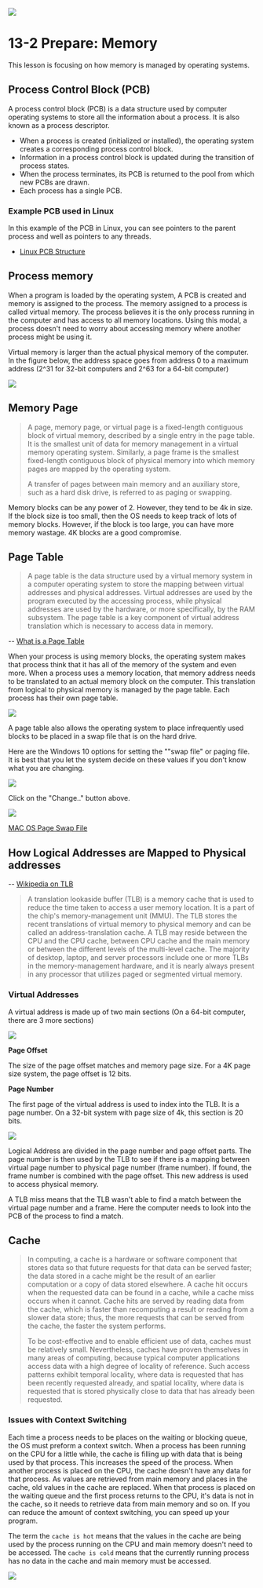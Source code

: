 ![](../../banner.png)

# 13-2 Prepare: Memory

This lesson is focusing on how memory is managed by operating systems.

## Process Control Block (PCB)

A process control block (PCB) is a data structure used by computer operating systems to store all the information about a process. It is also known as a process descriptor.

- When a process is created (initialized or installed), the operating system creates a corresponding process control block.
- Information in a process control block is updated during the transition of process states.
- When the process terminates, its PCB is returned to the pool from which new PCBs are drawn.
- Each process has a single PCB.

### Example PCB used in Linux

In this example of the PCB in Linux, you can see pointers to the parent process and well as pointers to any threads.

- [Linux PCB Structure](https://web.cs.wpi.edu/~claypool/courses/3013-A02/samples/linux-pcb.c)

## Process memory

When a program is loaded by the operating system, A PCB is created and memory is assigned to the process.  The memory assigned to a process is called virtual memory.  The process believes it is the only process running in the computer and has access to all memory locations.  Using this modal, a process doesn't need to worry about accessing memory where another process might be using it.  

Virtual memory is larger than the actual physical memory of the computer.  In the figure below, the address space goes from address 0 to a maximum address (2^31 for 32-bit computers and 2^63 for a 64-bit computer)

![](process_memory.jpg)

## Memory Page

> A page, memory page, or virtual page is a fixed-length contiguous block of virtual memory, described by a single entry in the page table. It is the smallest unit of data for memory management in a virtual memory operating system. Similarly, a page frame is the smallest fixed-length contiguous block of physical memory into which memory pages are mapped by the operating system.
> 
> A transfer of pages between main memory and an auxiliary store, such as a hard disk drive, is referred to as paging or swapping.

Memory blocks can be any power of 2.  However, they tend to be 4k in size.  If the block size is too small, then the OS needs to keep track of lots of memory blocks.  However, if the block is too large, you can have more memory wastage.  4K blocks are a good compromise.


## Page Table

> A page table is the data structure used by a virtual memory system in a computer operating system to store the mapping between virtual addresses and physical addresses. Virtual addresses are used by the program executed by the accessing process, while physical addresses are used by the hardware, or more specifically, by the RAM subsystem. The page table is a key component of virtual address translation which is necessary to access data in memory.

-- [What is a Page Table](https://en.wikipedia.org/wiki/Page_table)

When your process is using memory blocks, the operating system makes that process think that it has all of the memory of the system and even more.  When a process uses a memory location, that memory address needs to be translated to an actual memory block on the computer.  This translation from logical to physical memory is managed by the page table.  Each process has their own page table.  

![](page_table.png)

A page table also allows the operating system to place infrequently used blocks to be placed in a swap file that is on the hard drive.

Here are the Windows 10 options for setting the ""swap file" or paging file.  It is best that you let the system decide on these values if you don't know what you are changing.

![](performance_options.png)

Click on the "Change.." button above.

![](performance_options2.png)

[MAC OS Page Swap File](https://apple.stackexchange.com/questions/399878/how-do-i-increase-size-of-virtual-memory-in-mac-os-catalina)


## How Logical Addresses are Mapped to Physical addresses

-- [Wikipedia on TLB](https://en.wikipedia.org/wiki/Translation_lookaside_buffer)

> A translation lookaside buffer (TLB) is a memory cache that is used to reduce the time taken to access a user memory location. It is a part of the chip's memory-management unit (MMU). The TLB stores the recent translations of virtual memory to physical memory and can be called an address-translation cache. A TLB may reside between the CPU and the CPU cache, between CPU cache and the main memory or between the different levels of the multi-level cache. The majority of desktop, laptop, and server processors include one or more TLBs in the memory-management hardware, and it is nearly always present in any processor that utilizes paged or segmented virtual memory.

### Virtual Addresses

A virtual address is made up of two main sections (On a 64-bit computer, there are 3 more sections)

![](address_space_translate.png)

**Page Offset**

The size of the page offset matches and memory page size.  For a 4K page size system, the page offset is 12 bits.

**Page Number**

The first page of the virtual address is used to index into the TLB.  It is a page number.  On a 32-bit system with page size of 4k, this section is 20 bits.

![](paging_tlb.png)

Logical Address are divided in the page number and page offset parts.  The page number is then used by the TLB to see if there is a mapping between virtual page number to physical page number (frame number).  If found, the frame number is combined with the page offset.  This new address is used to access physical memory.

A TLB miss means that the TLB wasn't able to find a match between the virtual page number and a frame.  Here the computer needs to look into the PCB of the process to find a match.

## Cache

> In computing, a cache is a hardware or software component that stores data so that future requests for that data can be served faster; the data stored in a cache might be the result of an earlier computation or a copy of data stored elsewhere. A cache hit occurs when the requested data can be found in a cache, while a cache miss occurs when it cannot. Cache hits are served by reading data from the cache, which is faster than recomputing a result or reading from a slower data store; thus, the more requests that can be served from the cache, the faster the system performs.
> 
> To be cost-effective and to enable efficient use of data, caches must be relatively small. Nevertheless, caches have proven themselves in many areas of computing, because typical computer applications access data with a high degree of locality of reference. Such access patterns exhibit temporal locality, where data is requested that has been recently requested already, and spatial locality, where data is requested that is stored physically close to data that has already been requested.

### Issues with Context Switching

Each time a process needs to be places on the waiting or blocking queue, the OS must preform a context switch.  When a process has been running on the CPU for a little while, the cache is filling up with data that is being used by that process.  This increases the speed of the process.  When another process is placed on the CPU, the cache doesn't have any data for that process.  As values are retrieved from main memory and places in the cache, old values in the cache are replaced.  When that process is placed on the waiting queue and the first process returns to the CPU, it's data is not in the cache, so it needs to retrieve data from main memory and so on.  If you can reduce the amount of context switching, you can speed up your program.

The term the `cache is hot` means that the values in the cache are being used by the process running on the CPU and main memory doesn't need to be accessed.  The `cache is cold` means that the currently running process has no data in the cache and main memory must be accessed.

![](cache.png)
